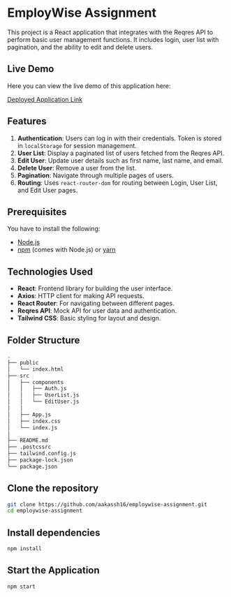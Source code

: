 # EmployWise Assignment

This project is a React application that integrates with the Reqres API to perform basic user management functions. It includes login, user list with pagination, and the ability to edit and delete users.

## Live Demo
Here you can view the live demo of this application here:

[Deployed Application Link](https://aakassh16.github.io/EmployWise/)

## Features

1. **Authentication**: Users can log in with their credentials. Token is stored in `localStorage` for session management.
2. **User List**: Display a paginated list of users fetched from the Reqres API.
3. **Edit User**: Update user details such as first name, last name, and email.
4. **Delete User**: Remove a user from the list.
5. **Pagination**: Navigate through multiple pages of users.
6. **Routing**: Uses `react-router-dom` for routing between Login, User List, and Edit User pages.

## Prerequisites

You have to install the following:
- [Node.js](https://nodejs.org/en/)
- [npm](https://www.npmjs.com/) (comes with Node.js) or [yarn](https://yarnpkg.com/)

## Technologies Used

- **React**: Frontend library for building the user interface.
- **Axios**: HTTP client for making API requests.
- **React Router**: For navigating between different pages.
- **Reqres API**: Mock API for user data and authentication.
- **Tailwind CSS**: Basic styling for layout and design.

## Folder Structure

```bash
.
├── public
│   └── index.html 
├── src
│   ├── components
│   │   ├── Auth.js
│   │   ├── UserList.js
│   │   └── EditUser.js
│   │
│   ├── App.js
│   ├── index.css
│   └── index.js
│
├── README.md
├── .postcssrc
├── tailwind.config.js
├── package-lock.json
└── package.json

```

## Clone the repository

```bash
git clone https://github.com/aakassh16/employwise-assignment.git
cd employwise-assignment

```


## Install dependencies

```bash
npm install

```
## Start the Application

```bash
npm start

```


